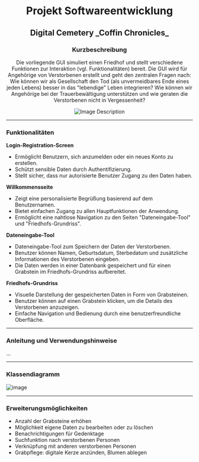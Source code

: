 <div style="text-align: center;">
  <h1>Projekt Softwareentwicklung</h1>
  <h2>Digital Cemetery _Coffin Chronicles_</h2>

  <h3>Kurzbeschreibung</h3>
  <p>
    Die vorliegende GUI simuliert einen Friedhof und stellt verschiedene Funktionen zur Interaktion (vgl. Funktionalitäten) bereit. 
    Die GUI wird für Angehörige von Verstorbenen erstellt und geht den zentralen Fragen nach: Wie können wir als Gesellschaft den Tod 
    (als unvermeidbares Ende eines jeden Lebens) besser in das "lebendige" Leben integrieren? Wie können wir Angehörige bei der 
    Trauerbewältigung unterstützen und wie geraten die Verstorbenen nicht in Vergessenheit?
  </p>
  
  <img src="https://github.com/user-attachments/assets/17d5e89c-b633-41d2-b7d7-a6959601eaff" alt="Image Description" />
</div>

---

### Funktionalitäten
**Login-Registration-Screen**
- Ermöglicht Benutzern, sich anzumelden oder ein neues Konto zu erstellen.
- Schützt sensible Daten durch Authentifizierung.
- Stellt sicher, dass nur autorisierte Benutzer Zugang zu den Daten haben.

**Willkommensseite**
- Zeigt eine personalisierte Begrüßung basierend auf dem Benutzernamen.
- Bietet einfachen Zugang zu allen Hauptfunktionen der Anwendung.
- Ermöglicht eine nahtlose Navigation zu den Seiten "Dateneingabe-Tool" und "Friedhofs-Grundriss".

**Dateneingabe-Tool**
- Dateneingabe-Tool zum Speichern der Daten der Verstorbenen.
- Benutzer können Namen, Geburtsdatum, Sterbedatum und zusätzliche Informationen des Verstorbenen eingeben.
- Die Daten werden in einer Datenbank gespeichert und für einen Grabstein im Friedhofs-Grundriss aufbereitet.

**Friedhofs-Grundriss**
- Visuelle Darstellung der gespeicherten Daten in Form von Grabsteinen.
- Benutzer können auf einen Grabstein klicken, um die Details des Verstorbenen anzuzeigen.
- Einfache Navigation und Bedienung durch eine benutzerfreundliche Oberfläche.
  
---

### Anleitung und Verwendungshinweise

...

---

### Klassendiagramm

![image](https://github.com/user-attachments/assets/2bbdf0b5-35df-4635-86f1-940db0b51848)

---

### Erweiterungsmöglichkeiten
- Anzahl der Grabsteine erhöhen
- Möglichkeit eigene Daten zu bearbeiten oder zu löschen
- Benachrichtigungen für Gedenktage
- Suchfunktion nach verstorbenen Personen
- Verknüpfung mit anderen verstorbenen Personen
- Grabpflege: digitale Kerze anzünden, Blumen ablegen
